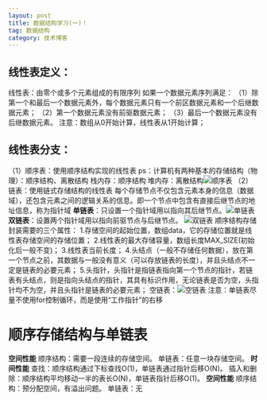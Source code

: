 ```yaml
---
layout: post
title: 数据结构学习(一)！
tag: 数据结构
category: 技术博客
---
```

## 线性表定义：

线性表：由零个或多个元素组成的有限序列
如果一个数据元素序列满足：
（1）除第一个和最后一个数据元素外，每个数据元素只有一个前区数据元素和一个后继数据元素；
（2）第一个数据元素没有前驱数据元素；
（3）最后一个数据元素没有后继数据元素。
注意：数组从0开始计算，线性表从1开始计算；

## 线性表分支：
（1）顺序表：使用顺序结构实现的线性表
ps：计算机有两种基本的存储结构（物理）：顺序结构、离散结构
栈内存：顺序结构  堆内存：离散结构![顺序表](https://img-blog.csdnimg.cn/20190320134133685.png?x-oss-process=image/watermark,type_ZmFuZ3poZW5naGVpdGk,shadow_10,text_aHR0cHM6Ly9ibG9nLmNzZG4ubmV0L3dlaXhpbl80NDQzOTA4NQ==,size_16,color_FFFFFF,t_70)
（2）链表：使用链式存储结构的线性表
每个存储节点不仅包含元素本身的信息（数据域），还包含元素之间的逻辑关系的信息。即一个节点中包含有直接后继节点的地址信息，称为指针域
**单链表**：只设置一个指针域用以指向其后继节点。![单链表](https://img-blog.csdnimg.cn/20190320135322545.png?x-oss-process=image/watermark,type_ZmFuZ3poZW5naGVpdGk,shadow_10,text_aHR0cHM6Ly9ibG9nLmNzZG4ubmV0L3dlaXhpbl80NDQzOTA4NQ==,size_16,color_FFFFFF,t_70)
**双链表**：设置两个指针域用以指向前驱节点与后继节点。
![双链表](https://img-blog.csdnimg.cn/20190320135839990.png?x-oss-process=image/watermark,type_ZmFuZ3poZW5naGVpdGk,shadow_10,text_aHR0cHM6Ly9ibG9nLmNzZG4ubmV0L3dlaXhpbl80NDQzOTA4NQ==,size_16,color_FFFFFF,t_70)
顺序结构存储封装需要的三个属性：
1.存储空间的起始位置，数组data，它的存储位置就是线性表存储空间的存储位置；
2.线性表的最大存储容量，数组长度MAX_SIZE(初始化后一般不变)；
3.线性表当前长度；
4.头结点（一般不存储任何数据），放在第一个节点之前，其数据与一般没有意义（可以存放链表的长度），并且头结点不一定是链表的必要元素；
5.头指针，头指针是指链表指向第一个节点的指针，若链表有头结点，则是指向头结点的指针，其具有标识作用，无论链表是否为空，头指针均不为空，并且头指针是链表的必要元素；
空链表：![空链表](https://img-blog.csdnimg.cn/20190320140709518.png?x-oss-process=image/watermark,type_ZmFuZ3poZW5naGVpdGk,shadow_10,text_aHR0cHM6Ly9ibG9nLmNzZG4ubmV0L3dlaXhpbl80NDQzOTA4NQ==,size_16,color_FFFFFF,t_70)
注意：单链表尽量不使用for控制循环，而是使用“工作指针”的右移


# 顺序存储结构与单链表

**空间性能**
顺序结构：需要一段连续的存储空间。
单链表：任意一块存储空间。
**时间性能**
查找：顺序结构通过下标查找O(1)，单链表通过指针后移O(N)。
插入和删除：顺序结构平均移动一半的表长O(N)，单链表指针后移O(1)。
**空间性能**
顺序结构：预分配空间，有溢出问题。
单链表：无